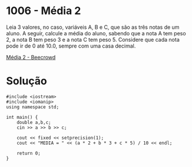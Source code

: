 # 1006 - Média 2

Leia 3 valores, no caso, variáveis A, B e C, que são as três notas de um aluno. A seguir, calcule a média do aluno, sabendo que a nota A tem peso 2, a nota B tem peso 3 e a nota C tem peso 5. Considere que cada nota pode ir de 0 até 10.0, sempre com uma casa decimal.

[Média 2 - Beecrowd](https://www.beecrowd.com.br/judge/pt/problems/view/1006)

# Solução 

```
#include <iostream>
#include <iomanip>
using namespace std;

int main() {
    double a,b,c;
    cin >> a >> b >> c;

    cout << fixed << setprecision(1);
    cout << "MEDIA = " << (a * 2 + b * 3 + c * 5) / 10 << endl;

    return 0;
}
```